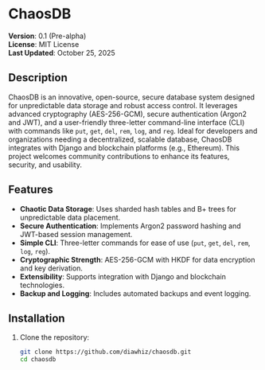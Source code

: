 # ChaosDB

**Version**: 0.1 (Pre-alpha)  
**License**: MIT License  
**Last Updated**: October 25, 2025  

## Description
ChaosDB is an innovative, open-source, secure database system designed for unpredictable data storage and robust access control. It leverages advanced cryptography (AES-256-GCM), secure authentication (Argon2 and JWT), and a user-friendly three-letter command-line interface (CLI) with commands like `put`, `get`, `del`, `rem`, `log`, and `reg`. Ideal for developers and organizations needing a decentralized, scalable database, ChaosDB integrates with Django and blockchain platforms (e.g., Ethereum). This project welcomes community contributions to enhance its features, security, and usability.

## Features
- **Chaotic Data Storage**: Uses sharded hash tables and B+ trees for unpredictable data placement.
- **Secure Authentication**: Implements Argon2 password hashing and JWT-based session management.
- **Simple CLI**: Three-letter commands for ease of use (`put`, `get`, `del`, `rem`, `log`, `reg`).
- **Cryptographic Strength**: AES-256-GCM with HKDF for data encryption and key derivation.
- **Extensibility**: Supports integration with Django and blockchain technologies.
- **Backup and Logging**: Includes automated backups and event logging.

## Installation
1. Clone the repository:
   ```bash
   git clone https://github.com/diawhiz/chaosdb.git
   cd chaosdb

